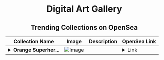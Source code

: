<div align="center">

# Digital Art Gallery

## Trending Collections on OpenSea

| Collection Name                       | Image                                                                                     | Description                       | OpenSea Link                                                                                          |
|---------------------------------------|-------------------------------------------------------------------------------------------|-----------------------------------|--------------------------------------------------------------------------------------------------------|
| **<details><summary>Orange Superher...</summary>Orange Superhero</details>** | ![Image](https://i.seadn.io/s/raw/files/abc3f5207567fe4007539f9b16cbc158.jpg?w=500&auto=format?w=200&auto=format) |  | <details><summary>Link</summary>[Orange Superhero](https://opensea.io/collection/orange-superhero-1)</details> |

</div>